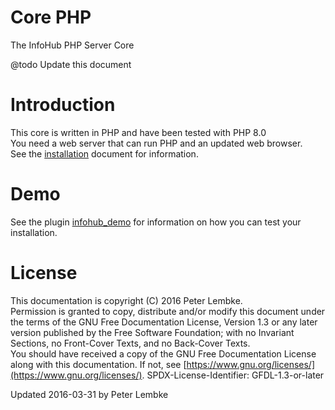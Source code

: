 # Core PHP
The InfoHub PHP Server Core
  
@todo Update this document 
  
# Introduction
This core is written in PHP and have been tested with PHP 8.0  
You need a web server that can run PHP and an updated web browser.  
See the [installation](main,installation) document for information.  

# Demo
See the plugin [infohub_demo](plugin,infohub_demo) for information on how you can test your installation.  

# License
This documentation is copyright (C) 2016 Peter Lembke.  
Permission is granted to copy, distribute and/or modify this document under the terms of the GNU Free Documentation License, Version 1.3 or any later version published by the Free Software Foundation; with no Invariant Sections, no Front-Cover Texts, and no Back-Cover Texts.  
You should have received a copy of the GNU Free Documentation License along with this documentation. If not, see [https://www.gnu.org/licenses/](https://www.gnu.org/licenses/).  SPDX-License-Identifier: GFDL-1.3-or-later  

Updated 2016-03-31 by Peter Lembke  



